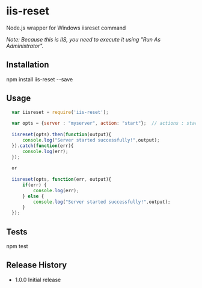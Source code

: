 # iis-reset
Node.js wrapper for Windows iisreset command

_Note: Because this is IIS, you need to execute it using "Run As Administrator"._

## Installation

  npm install iis-reset --save

## Usage
```javascript
  var iisreset = require('iis-reset');
  
  var opts = {server : "myserver", action: "start"};  // actions : start, stop & restart
  
  iisreset(opts).then(function(output){
      console.log("Server started successfully!",output);
  }).catch(function(err){
      console.log(err);
  });
  
  or 
  
  iisreset(opts, function(err, output){
      if(err) {
          console.log(err);
      } else {
          console.log("Server started successfully!",output);
      }
  });
```

## Tests

  npm test

## Release History

* 1.0.0 Initial release
